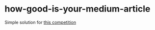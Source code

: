 # how-good-is-your-medium-article
Simple solution for [this competition](https://www.kaggle.com/c/how-good-is-your-medium-article)
